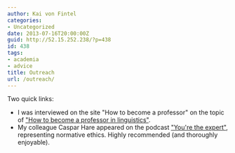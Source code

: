 ```yaml
---
author: Kai von Fintel
categories:
- Uncategorized
date: 2013-07-16T20:00:00Z
guid: http://52.15.252.238/?p=438
id: 438
tags:
- academia
- advice
title: Outreach
url: /outreach/
---
```


Two quick links:

* I was interviewed on the site "How to become a professor" on the topic of ["How to become a professor in linguistics"](https://www.youtube.com/watch?v=v6Vg2urvg6g).
* My colleague Caspar Hare appeared on the podcast ["You're the expert"](https://itunes.apple.com/us/podcast/youre-the-expert/id624677543), representing normative ethics. Highly recommended (and thoroughly enjoyable).
